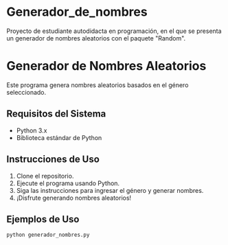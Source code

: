 # Generador_de_nombres
Proyecto de estudiante autodidacta en programación, en el que se presenta un generador de nombres aleatorios con el paquete "Random".

# Generador de Nombres Aleatorios

Este programa genera nombres aleatorios basados en el género seleccionado.

## Requisitos del Sistema

- Python 3.x
- Biblioteca estándar de Python

## Instrucciones de Uso

1. Clone el repositorio.
2. Ejecute el programa usando Python.
3. Siga las instrucciones para ingresar el género y generar nombres.
4. ¡Disfrute generando nombres aleatorios!

## Ejemplos de Uso

```bash
python generador_nombres.py

